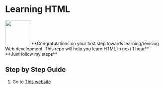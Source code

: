 # Learning HTML
<img src="http://pixelartmaker-data-78746291193.nyc3.digitaloceanspaces.com/image/506be14633f06ad.png" height ="80px">
**Congratulations on your first step towards learning/revising  Web development. This repo will help you learn HTML in next 1 hour** 
**Just follow my steps**

## Step by Step Guide

1. Go to [This website](https://developer.mozilla.org/en-US/docs/Web/HTML)
